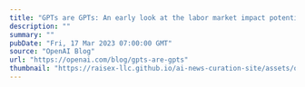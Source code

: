 ```yaml
---
title: "GPTs are GPTs: An early look at the labor market impact potential of large language models"
description: ""
summary: ""
pubDate: "Fri, 17 Mar 2023 07:00:00 GMT"
source: "OpenAI Blog"
url: "https://openai.com/blog/gpts-are-gpts"
thumbnail: "https://raisex-llc.github.io/ai-news-curation-site/assets/openai_logo.png"
---
```


